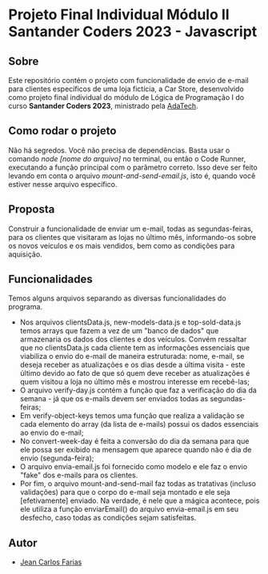 # Projeto Final Individual Módulo II Santander Coders 2023 - Javascript 

## Sobre

Este repositório contém o projeto com funcionalidade de envio de e-mail para clientes específicos de uma loja fictícia, a Car Store, desenvolvido como projeto final individual do módulo de Lógica de Programação I do curso **Santander Coders 2023**, ministrado pela [AdaTech](https://ada.tech/).

## Como rodar o projeto

Não há segredos. Você não precisa de dependências. Basta usar o comando *node [nome do arquivo]* no terminal, ou então o Code Runner, executando a função principal com o parâmetro correto. Isso deve ser feito levando em conta o arquivo *mount-and-send-email.js*, isto é, quando você estiver nesse arquivo específico.

## Proposta

Construir a funcionalidade de enviar um e-mail, todas as segundas-feiras, para os clientes que visitaram as lojas no último mês, informando-os sobre os novos veículos e os mais vendidos, bem como as condições para aquisição.

## Funcionalidades

Temos alguns arquivos separando as diversas funcionalidades do programa. 

- Nos arquivos clientsData.js, new-models-data.js e top-sold-data.js temos arrays que fazem a vez de um "banco de dados" que armazenaria os dados dos clientes e dos veículos. Convém ressaltar que no clientsData.js cada cliente tem as informações essenciais que viabiliza o envio do e-mail de maneira estruturada: nome, e-mail, se deseja receber as atualizações e os dias desde a última visita - este último devido ao fato de que só quem deve receber as atualizações é quem visitou a loja no último mês e mostrou interesse em recebê-las;
- O arquivo verify-day.js contém a função que faz a verificação do dia da semana - já que os e-mails devem ser enviados todas as segundas-feiras;
- Em verify-object-keys temos uma função que realiza a validação se cada elemento do array (da lista de e-mails) possui os dados essenciais ao envio do e-mail;
- No convert-week-day é feita a conversão do dia da semana para que ele possa ser exibido na mensagem que aparece quando não é dia de envio (segunda-feira);
- O arquivo envia-email.js foi fornecido como modelo e ele faz o envio "fake" dos e-mails para os clientes.
- Por fim, o arquivo mount-and-send-mail faz todas as tratativas (incluso validações) para que o corpo do e-mail seja montado e ele seja [efetivamente] enviado. Na verdade, é nele que a mágica acontece, pois ele utiliza a função enviarEmail() do arquivo envia-email.js em seu desfecho, caso todas as condições sejam satisfeitas.

## Autor

* [Jean Carlos Farias](https://github.com/jeanCarlosF007)
